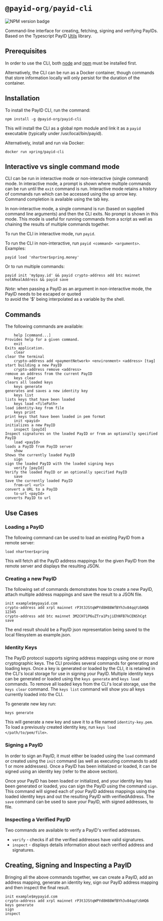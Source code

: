 # `@payid-org/payid-cli`

![NPM version badge](https://img.shields.io/npm/v/@payid-org/payid-cli)

Command-line interface for creating, fetching, signing and verifying PayIDs.
Based on the Typescript PayID [Utils](https://github.com/payid-org/utils) library.

## Prerequisites

In order to use the CLI, both [node](https://nodejs.org/en/download/) and
[npm](https://docs.npmjs.com/downloading-and-installing-packages-locally) must be installed first.

Alternatively, the CLI can be run as a Docker container, though commands that store information
locally will only persist for the duration of the container.

## Installation

To install the PayID CLI, run the command:

```
npm install -g @payid-org/payid-cli
```

This will install the CLI as a global npm module and link it as a `payid` executable
(typically under /usr/local/bin/payid).

Alternatively, install and run via Docker:

```
docker run xpring/payid-cli
```

## Interactive vs single command mode

CLI can be run in interactive mode or non-interactive (single command) mode.
In interactive mode, a prompt is shown where multiple commands can be run until the `exit` command is run.
Interactive mode retains a history of commands run which can be accessed using the up arrow key. Command completion
is available using the tab key.

In non-interactive mode, a single command is run (based on supplied command line arguments) and then the CLI exits.
No prompt is shown in this mode. This mode is useful for running commands from a script as well as chaining the results
of multiple commands together.

To run the CLI in interactive mode, run `payid`.

To run the CLI in non-interactive, run `payid <command> <arguments>`. Examples:

```
payid load 'nhartner$xpring.money'
```

Or to run multiple commands:

```
payid init 'my$pay.id' && payid crypto-address add btc mainnet notARealAddress && payid save
```

_Note_: when passing a PayID as an argument in non-interactive mode, the PayID needs to be escaped or quoted  
to avoid the '\$' being interpolated as a variable by the shell.

## Commands

The following commands are available:

```
    help [command...]                                                  Provides help for a given command.
    exit                                                               Exits application.
    clear                                                              clear the terminal
    crypto-address add <paymentNetwork> <environment> <address> [tag]  start building a new PayID
    crypto-address remove <address>                                    remove an address from the current PayID
    keys clear                                                         clears all loaded keys
    keys generate                                                      generates and saves a new identity key
    keys list                                                          lists keys that have been loaded
    keys load <filePath>                                               load identity-key from file
    keys print                                                         print keys that have been loaded in pem format
    init <payid>                                                       initializes a new PayID
    inspect [payId]                                                    Inspect signatures on the loaded PayID or from an optionally specified PayID
    load <payId>                                                       loads a PayID from PayID server
    show                                                               Shows the currently loaded PayID
    sign                                                               sign the loaded PayID with the loaded signing keys
    verify [payId]                                                     Verify the loaded PayID or an optionally specified PayID
    save                                                               Save the currently loaded PayID
    from-url <url>                                                     convert a URL to a PayID
    to-url <payId>                                                     converts PayID to url

```

## Use Cases

### Loading a PayID

The following command can be used to load an existing PayID from a remote server:

```
load nhartner$xpring
```

This will fetch all the PayID address mappings for the given PayID from the remote
server and displays the resulting JSON.

### Creating a new PayID

The following set of commands demonstrates how to create a new PayID, attach multiple
address mappings and save the result to a JSON file.

```
init example$mypayid.com
crypto-address add xrpl mainnet rP3t3JStqWPYd8H88WfBYh3v84qqYzbHQ6 12345
crypto-address add btc mainnet 3M2CH71P6uZTra1PsjiEhNFB7kCENShCgt
save
```

The end result should be a PayID json representation being saved to the local filesystem as
example.json.

### Identity Keys

The PayID protocol supports signing address mappings using one or more cryptographic keys.
The CLI provides several commands for generating and loading keys. Once a key is generated
or loaded by the CLI, it is retained in the CLI's local storage for use in signing your PayID.
Multiple identity keys can be generated or loaded using the `keys generate` and `keys load` commands.
To remove all loaded keys from the CLI's local storage, use the `keys clear` command.
The `keys list` command will show you all keys currently loaded into the CLI.

To generate new key run:

```
keys generate
```

This will generate a new key and save it to a file named `identity-key.pem`. To load a previously
created identity key, run `keys load </path/to/pem/file>`.

### Signing a PayID

In order to sign an PayID, it must either be loaded using the `load` command or created using the
`init` command (as well as executing commands to add 1 or more addresses). Once a PayID has been
initialized or loaded, it can be signed using an identity key (refer to the above section).

Once your PayID has been loaded or initialized, and your identity key has been generated or loaded,
you can sign the PayID using the command `sign`. This command will signed each of your PayID address
mappings using the loaded identity keys and out the resulting PayID with verifiedAddress. The `save`
command can be used to save your PayID, with signed addresses, to file.

### Inspecting a Verified PayID

Two commands are available to verify a PayID's verified addresses.

- `verify` - checks if all the verified addresses have valid signatures.
- `inspect` - displays details information about each verified address and signatures.

## Creating, Signing and Inspecting a PayID

Bringing all the above commands together, we can create a PayID, add an address mapping, generate an identity key,
sign our PayID address mapping and then inspect the final result.

```
init example$mypayid.com
crypto-address add xrpl mainnet rP3t3JStqWPYd8H88WfBYh3v84qqYzbHQ6
keys generate
sign
inspect
```

